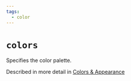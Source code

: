 ```yaml
---
tags:
  - color
---
```

# `colors`

Specifies the color palette.

Described in more detail in [Colors & Appearance](../../appearance.md#defining-your-own-colors)
